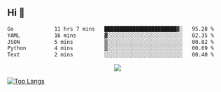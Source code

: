 ## Hi 👋

<!--START_SECTION:waka-->

```txt
Go             11 hrs 7 mins   ███████████████████████▓░   95.28 %
YAML           16 mins         ▓░░░░░░░░░░░░░░░░░░░░░░░░   02.35 %
JSON           5 mins          ▒░░░░░░░░░░░░░░░░░░░░░░░░   00.82 %
Python         4 mins          ▒░░░░░░░░░░░░░░░░░░░░░░░░   00.69 %
Text           2 mins          ░░░░░░░░░░░░░░░░░░░░░░░░░   00.40 %
```

<!--END_SECTION:waka-->

<p align="center">
  <a href="https://wakatime.com/@d93f0e24-e3ad-4f8d-9b8b-385bab9124f6">
    <img src="https://wakatime.com/badge/user/d93f0e24-e3ad-4f8d-9b8b-385bab9124f6.svg" />
  </a>
</p>

[![Top Langs](https://github-readme-stats.vercel.app/api/top-langs/?username=sqlmerr&layout=donut-vertical&theme=ocean_dark)](https://github.com/anuraghazra/github-readme-stats)
